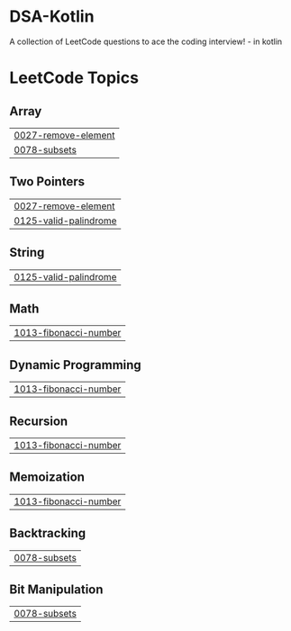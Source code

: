 # DSA-Kotlin
A collection of LeetCode questions to ace the coding interview! - in kotlin

<!---LeetCode Topics Start-->
# LeetCode Topics
## Array
|  |
| ------- |
| [0027-remove-element](https://github.com/sahuadarsh0/DSA-Kotlin/tree/master/0027-remove-element) |
| [0078-subsets](https://github.com/sahuadarsh0/DSA-Kotlin/tree/master/0078-subsets) |
## Two Pointers
|  |
| ------- |
| [0027-remove-element](https://github.com/sahuadarsh0/DSA-Kotlin/tree/master/0027-remove-element) |
| [0125-valid-palindrome](https://github.com/sahuadarsh0/DSA-Kotlin/tree/master/0125-valid-palindrome) |
## String
|  |
| ------- |
| [0125-valid-palindrome](https://github.com/sahuadarsh0/DSA-Kotlin/tree/master/0125-valid-palindrome) |
## Math
|  |
| ------- |
| [1013-fibonacci-number](https://github.com/sahuadarsh0/DSA-Kotlin/tree/master/1013-fibonacci-number) |
## Dynamic Programming
|  |
| ------- |
| [1013-fibonacci-number](https://github.com/sahuadarsh0/DSA-Kotlin/tree/master/1013-fibonacci-number) |
## Recursion
|  |
| ------- |
| [1013-fibonacci-number](https://github.com/sahuadarsh0/DSA-Kotlin/tree/master/1013-fibonacci-number) |
## Memoization
|  |
| ------- |
| [1013-fibonacci-number](https://github.com/sahuadarsh0/DSA-Kotlin/tree/master/1013-fibonacci-number) |
## Backtracking
|  |
| ------- |
| [0078-subsets](https://github.com/sahuadarsh0/DSA-Kotlin/tree/master/0078-subsets) |
## Bit Manipulation
|  |
| ------- |
| [0078-subsets](https://github.com/sahuadarsh0/DSA-Kotlin/tree/master/0078-subsets) |
<!---LeetCode Topics End-->